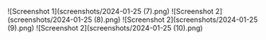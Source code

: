 ![Screenshot 1](screenshots/2024-01-25 (7).png)
![Screenshot 2](screenshots/2024-01-25 (8).png)
![Screenshot 2](screenshots/2024-01-25 (9).png)
![Screenshot 2](screenshots/2024-01-25 (10).png)
